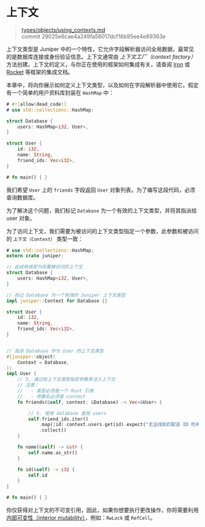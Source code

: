 # 上下文

> [types/objects/using_contexts.md](https://github.com/graphql-rust/juniper/blob/master/docs/book/content/types/objects/using_contexts.md)
> <br />
> commit 29025e6cae4a249fa56017dcf16b95ee4e89363e

上下文类型是 Juniper 中的一个特性，它允许字段解析器访问全局数据，最常见的是数据库连接或身份验证信息。上下文通常由 _上下文工厂（context factory）_ 方法创建。上下文的定义，与你正在使用的框架如何集成有关，请查阅 [Iron](../../servers/iron.md) 或 [Rocket](../../servers/rocket.md) 等框架的集成文档。

本章中，将向你展示如何定义上下文类型，以及如何在字段解析器中使用它。假定有一个简单的用户资料库封装在 `HashMap` 中：

```rust
# #![allow(dead_code)]
# use std::collections::HashMap;

struct Database {
    users: HashMap<i32, User>,
}

struct User {
    id: i32,
    name: String,
    friend_ids: Vec<i32>,
}

# fn main() { }
```

我们希望 `User` 上的 `friends` 字段返回 `User` 对象列表。为了编写这段代码，必须查询数据库。

为了解决这个问题，我们标记 `Database` 为一个有效的上下文类型，并将其指派给 user 对象。

为了访问上下文，我们需要为被访问的上下文类型指定一个参数，此参数和被访问的 `上下文（Context）` 类型一致：

```rust
# use std::collections::HashMap;
extern crate juniper;

// 此结构体即为将要被访问的上下文
struct Database {
    users: HashMap<i32, User>,
}

// 标记 Database 为一个有效的 Juniper 上下文类型
impl juniper::Context for Database {}

struct User {
    id: i32,
    name: String,
    friend_ids: Vec<i32>,
}


// 指派 Database 作为 User 的上下文类型
#[juniper::object(
    Context = Database,
)]
impl User {
    // 3. 通过给上下文类型指定参数来注入上下文
    // 注意：
    //   - 类型必须是一个 Rust 引用
    //   - 参数名必须是 context
    fn friends(&self, context: &Database) -> Vec<&User> {

        // 5. 使用 database 查找 users
        self.friend_ids.iter()
            .map(|id| context.users.get(id).expect("无法找到匹配该 ID 的用户"))
            .collect()
    }

    fn name(&self) -> &str { 
        self.name.as_str() 
    }

    fn id(&self) -> i32 { 
        self.id 
    }
}

# fn main() { }
```

你仅获得对上下文的不可变引用，因此，如果你想要执行更改操作，你将需要利用[内部可变性（interior
mutability）](https://doc.rust-lang.org/book/first-edition/mutability.html#interior-vs-exterior-mutability)，例如：`RwLock` 或 `RefCell`。
